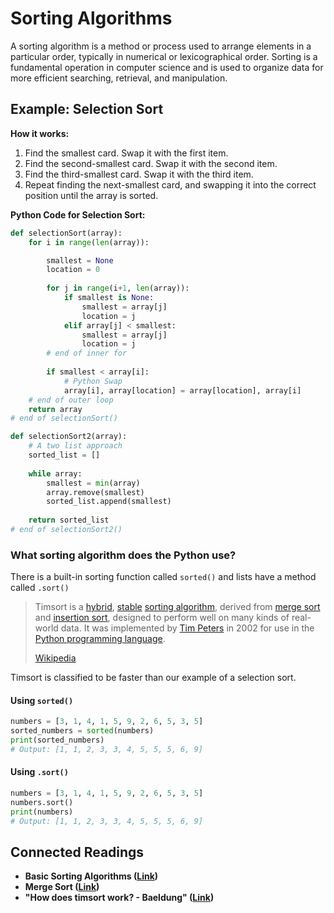 # Sorting Algorithms

A sorting algorithm is a method or process used to arrange elements in a particular order, typically in numerical or lexicographical order. Sorting is a fundamental operation in computer science and is used to organize data for more efficient searching, retrieval, and manipulation.

## Example: Selection Sort

**How it works:**

1. Find the smallest card. Swap it with the first item.
2. Find the second-smallest card. Swap it with the second item.
3. Find the third-smallest card. Swap it with the third item.
4. Repeat finding the next-smallest card, and swapping it into the correct position until the array is sorted.

**Python Code for Selection Sort:**

```python
def selectionSort(array):
    for i in range(len(array)):

        smallest = None
        location = 0
        
        for j in range(i+1, len(array)):
            if smallest is None:
                smallest = array[j]
                location = j
            elif array[j] < smallest:
                smallest = array[j]
                location = j
        # end of inner for
        
        if smallest < array[i]:
            # Python Swap
            array[i], array[location] = array[location], array[i]
    # end of outer loop
    return array
# end of selectionSort()

def selectionSort2(array):
    # A two list approach
    sorted_list = []
    
    while array:
        smallest = min(array)
        array.remove(smallest)
        sorted_list.append(smallest)
    
    return sorted_list
# end of selectionSort2()
```

### What sorting algorithm does the Python use?

There is a built-in sorting function called `sorted()` and lists have a method called `.sort()`

> Timsort is a [hybrid](https://en.wikipedia.org/wiki/Hybrid\_algorithm), [stable](https://en.wikipedia.org/wiki/Category:Stable\_sorts) [sorting algorithm](https://en.wikipedia.org/wiki/Sorting\_algorithm), derived from [merge sort](https://en.wikipedia.org/wiki/Merge\_sort) and [insertion sort](https://en.wikipedia.org/wiki/Insertion\_sort), designed to perform well on many kinds of real-world data. It was implemented by [Tim Peters](https://en.wikipedia.org/wiki/Tim\_Peters\_\(software\_engineer\)) in 2002 for use in the [Python programming language](https://en.wikipedia.org/wiki/Python\_\(programming\_language\)).
>
> [Wikipedia](https://en.wikipedia.org/wiki/Timsort)

Timsort is classified to be faster than our example of a selection sort.

#### Using `sorted()`

```python
numbers = [3, 1, 4, 1, 5, 9, 2, 6, 5, 3, 5]
sorted_numbers = sorted(numbers)
print(sorted_numbers)
# Output: [1, 1, 2, 3, 3, 4, 5, 5, 5, 6, 9]
```

#### Using `.sort()`

```python
numbers = [3, 1, 4, 1, 5, 9, 2, 6, 5, 3, 5]
numbers.sort()
print(numbers)
# Output: [1, 1, 2, 3, 3, 4, 5, 5, 5, 6, 9]
```

## Connected Readings

* **Basic Sorting Algorithms (**[**Link**](../../03-complexity-and-algorithms/basic-sorting-algorithms.md)**)**
* **Merge Sort (**[**Link**](../../03-complexity-and-algorithms/merge-sort.md)**)**
* **"How does timsort work? - Baeldung" (**[**Link**](https://www.baeldung.com/cs/timsort)**)**

